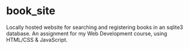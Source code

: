 # book_site
Locally hosted website for searching and registering books in an sqlite3 database. An assignment for my Web Development course, using HTML/CSS &amp; JavaScript.
